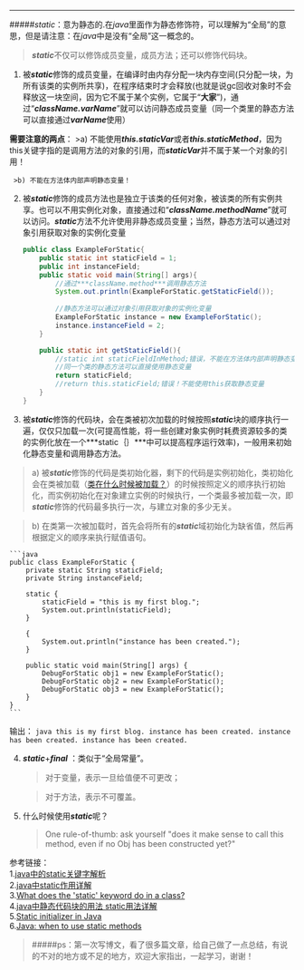 
---
#####*static*：意为静态的.在*java*里面作为静态修饰符，可以理解为“全局”的意思，但是请注意：在*java*中是没有“全局”这一概念的。

 > ***static***不仅可以修饰成员变量，成员方法；还可以修饰代码块。
 
 1. 被***static***修饰的成员变量，在编译时由内存分配一块内存空间(只分配一块，为所有该类的实例所共享)，在程序结束时才会释放(也就是说gc回收对象时不会释放这一块空间，因为它不属于某个实例，它属于“**大家**”)，通过“***className.varName***”就可以访问静态成员变量（同一个类里的静态方法可以直接通过***varName***使用）
 
 **需要注意的两点**：
	 >a) 不能使用***this.staticVar***或者***this.staticMethod***，因为this关键字指的是调用方法的对象的引用，而***staticVar***并不属于某一个对象的引用！
	 
	 >b) 不能在方法体内部声明静态变量！
	
 2. 被***static***修饰的成员方法也是独立于该类的任何对象，被该类的所有实例共享。也可以不用实例化对象，直接通过和“***className.methodName***”就可以访问。***static***方法不允许使用非静态成员变量；当然，静态方法可以通过对象引用获取对象的实例化变量

	```java
	public class ExampleForStatic{
		public static int staticField = 1;
		public int instanceField;
		public static void main(String[] args){
			//通过***className.method***调用静态方法
			System.out.println(ExampleForStatic.getStaticField());
			
			//静态方法可以通过对象引用获取对象的实例化变量
        	ExampleForStatic instance = new ExampleForStatic();
        	instance.instanceField = 2;
		}
	
		public static int getStaticField(){
			//static int staticFieldInMethod;错误，不能在方法体内部声明静态变量
			//同一个类的静态方法可以直接使用静态变量
			return staticField;	
			//return this.staticField;错误！不能使用this获取静态变量
		}
	}
	```

 3. 被***static***修饰的代码块，会在类被初次加载的时候按照***static***块的顺序执行一遍，仅仅只加载一次(可提高性能，将一些创建对象实例时耗费资源较多的类的实例化放在一个***static｛｝***中可以提高程序运行效率)，一般用来初始化静态变量和调用静态方法。
 >a) 被***static***修饰的代码是类初始化器，剩下的代码是实例初始化，类初始化会在类被加载（[类在什么时候被加载？](localhost)）的时候按照定义的顺序执行初始化，而实例初始化在对象建立实例的时候执行，一个类最多被加载一次，即***static***修饰的代码最多执行一次，与建立对象的多少无关。
 
 >b) 在类第一次被加载时，首先会将所有的***static***域初始化为缺省值，然后再根据定义的顺序来执行赋值语句。

	```java
	public class ExampleForStatic {
	    private static String staticField;
	    private String instanceField;
	
	    static {
	        staticField = "this is my first blog.";
	        System.out.println(staticField);
	    }
	
	    {
	        System.out.println("instance has been created.");
	    }
	
	    public static void main(String[] args) {
	        DebugForStatic obj1 = new ExampleForStatic();
	        DebugForStatic obj2 = new ExampleForStatic();
	        DebugForStatic obj3 = new ExampleForStatic();
	    }
	}
	```
输出：
	```java
	this is my first blog.
	instance has been created.
	instance has been created.
	instance has been created.
	```

 4. ***static***+***final*** ：类似于“全局常量”。
	 >对于变量，表示一旦给值便不可更改；
	 
	 >对于方法，表示不可覆盖。

 5. 什么时候使用***static***呢？
     >One rule-of-thumb: ask yourself "does it make sense to call this method, even if no Obj has been constructed yet?"



 参考链接：			
1.[java中的static关键字解析](http://www.cnblogs.com/dolphin0520/p/3799052.html)              
2.[java中static作用详解](http://zhidao.baidu.com/link?url=h4CtRxVLXhIH4v5bCm8Ds2SJNTwWCzUGBXxt4B0pKYSdAStE_MmhqP76tGdEw6hBMsahiyr5WRjNlwkai3ee_q)											
3.[What does the 'static' keyword do in a class?](http://stackoverflow.com/questions/413898/what-does-the-static-keyword-do-in-a-class)                            
4.[java中静态代码块的用法 static用法详解](http://www.cnblogs.com/panjun-Donet/archive/2010/08/10/1796209.html)                                         
5.[Static initializer in Java](http://stackoverflow.com/questions/335311/static-initializer-in-java)  
6.[Java: when to use static methods](http://stackoverflow.com/questions/2671496/java-when-to-use-static-methods)
>#####ps：第一次写博文，看了很多篇文章，给自己做了一点总结，有说的不对的地方或不足的地方，欢迎大家指出，一起学习，谢谢！